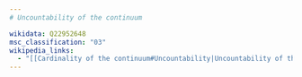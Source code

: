 ```yaml
---
# Uncountability of the continuum

wikidata: Q22952648
msc_classification: "03"
wikipedia_links:
  - "[[Cardinality of the continuum#Uncountability|Uncountability of the continuum]]"
---
```

